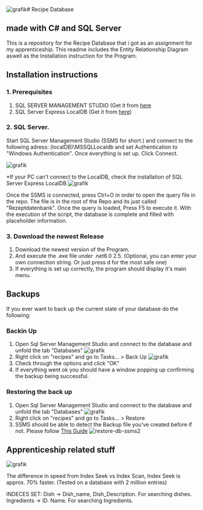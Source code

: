 ![grafik](https://github.com/Kl3XY/SPIAZUBI_Rezeptdatenbank/assets/147717328/2628486b-7e3b-4f86-8dd5-037695e8c6ee)# Recipe Database
## made with C# and SQL Server
This is a repository for the Recipe Database that i got as an assignment for my apprenticeship. This readme includes the Entity Relationship Diagram aswell as the Installation instruction for the Program.

## Installation instructions
### 1. Prerequisites
1. SQL SERVER MANAGEMENT STUDIO (Get it from [here](https://pages.github.com/](https://learn.microsoft.com/de-de/sql/ssms/download-sql-server-management-studio-ssms?view=sql-server-ver16))
2. SQL Server Express LocalDB (Get it from [here](https://learn.microsoft.com/en-us/sql/database-engine/configure-windows/sql-server-express-localdb?view=sql-server-ver16))

### 2. SQL Server.
Start SQL Server Management Studio (SSMS for short.) and connect to the following adress: (localDB)\MSSQLLocaldb and set Authentication to "Windows Authentication". 
Once everything is set up. Click Connect.

![grafik](https://github.com/Kl3XY/SPIAZUBI_Rezeptdatenbank/assets/147717328/f19fd612-6008-4b17-9b39-dbc2f976acea)

*If your PC can't connect to the LocalDB, check the installation of SQL Server Express LocalDB
![grafik](https://github.com/Kl3XY/SPIAZUBI_Rezeptdatenbank/assets/147717328/f88a0a80-f23e-4d10-a587-fa373163c46e)

Once the SSMS is connected, press Ctrl+O in order to open the query file in the repo. The file is in the root of the Repo and its just called "Rezeptdatenbank".
Once the query is loaded, Press F5 to execute it.
With the execution of the script, the database is complete and filled with placeholder information.

### 3. Download the newest Release
1. Download the newest version of the Program.
2. And execute the .exe file under .net6.0
2.5. (Optional, you can enter your own connection string. Or just press d for the most safe one)
4. If everything is set up correctly, the program should display it's main menu.

## Backups
If you ever want to back up the current state of your database do the following:

### Backin Up
1. Open Sql Server Management Studio and connect to the database and unfold the tab "Databases"
![grafik](https://github.com/Kl3XY/SPIAZUBI_Rezeptdatenbank/assets/147717328/acb637db-6143-463c-90b9-bd6dee15188b)
2. Right click on "recipes" and go to Tasks... > Back Up
![grafik](https://github.com/Kl3XY/SPIAZUBI_Rezeptdatenbank/assets/147717328/cd81a7cd-eeb1-4d3b-ac2d-3c0a6d748b74)
3. Check through the options and click "OK"
4. If everything went ok you should have a window popping up confirming the backup being successful.

### Restoring the back up
1. Open Sql Server Management Studio and connect to the database and unfold the tab "Databases"
![grafik](https://github.com/Kl3XY/SPIAZUBI_Rezeptdatenbank/assets/147717328/acb637db-6143-463c-90b9-bd6dee15188b)
2. Right click on "recipes" and go to Tasks... > Restore
3. SSMS should be able to detect the Backup file you've created before if not. Please follow [This Guide](https://learn.microsoft.com/en-us/sql/relational-databases/backup-restore/quickstart-backup-restore-database?view=sql-server-ver16&tabs=ssms)
![restore-db-ssms2](https://github.com/Kl3XY/SPIAZUBI_Rezeptdatenbank/assets/147717328/ac446a6d-9245-4007-bdfb-0ab908837279)




## Apprenticeship related stuff
![grafik](https://github.com/Kl3XY/SPIAZUBI_Rezeptdatenbank/assets/147717328/689150bd-bfc6-47ab-9aab-c9b621ec873c)

The difference in speed from Index Seek vs Index Scan, Index Seek is approx. 70% faster. (Tested on a database with 2 million entries)

INDECES SET:
Dish -> Dish_name, Dish_Description. For searching dishes.
Ingredients -> ID. Name. For searching Ingredients.
